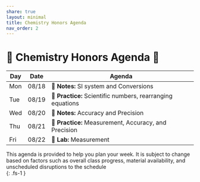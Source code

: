 ```yaml
---
share: true
layout: minimal
title: Chemistry Honors Agenda
nav_order: 2
---
```

# 🧪 Chemistry Honors Agenda 🥽    
  
  
| Day | Date  | Agenda                                                     |  
| --- | ----- | ---------------------------------------------------------- |  
| Mon | 08/18 | 📝 **Notes:** SI system and Conversions                    |  
| Tue | 08/19 | 💪 **Practice:** Scientific numbers, rearranging equations |  
| Wed | 08/20 | 📝 **Notes:** Accuracy and Precision                       |  
| Thu | 08/21 | 💪 **Practice:** Measurement, Accuracy, and Precision      |  
| Fri | 08/22 | 🥽 **Lab:** Measurement                                    |  
  
  
This agenda is provided to help you plan your week. It is subject to change based on factors such as overall class progress, material availability, and unscheduled disruptions to the schedule    
{: .fs-1 }    
  